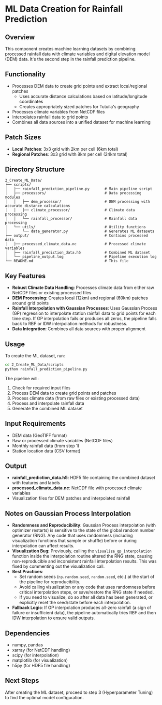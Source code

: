 # ML Data Creation for Rainfall Prediction

## Overview
This component creates machine learning datasets by combining processed rainfall data with climate variables and digital elevation model (DEM) data. It's the second step in the rainfall prediction pipeline.

## Functionality
- Processes DEM data to create grid points and extract local/regional patches
  - Uses accurate distance calculations based on latitude/longitude coordinates
  - Creates appropriately sized patches for Tutuila's geography
- Processes climate variables from NetCDF files
- Interpolates rainfall data to grid points
- Combines all data sources into a unified dataset for machine learning

## Patch Sizes
- **Local Patches**: 3x3 grid with 2km per cell (6km total)
- **Regional Patches**: 3x3 grid with 8km per cell (24km total)

## Directory Structure
```
2_Create_ML_Data/
├── scripts/
│   ├── rainfall_prediction_pipeline.py       # Main pipeline script
│   ├── processors/                           # Data processing modules
│   │   ├── dem_processor/                    # DEM processing with accurate distance calculations
│   │   ├── climate_processor/                # Climate data processing
│   │   └── rainfall_processor/               # Rainfall data processing
│   └── utils/                                # Utility functions
│       └── data_generator.py                 # Generates ML datasets
├── output/                                   # Contains processed data
│   ├── processed_climate_data.nc             # Processed climate variables
│   ├── rainfall_prediction_data.h5           # Combined ML dataset
│   └── pipeline_output.log                   # Pipeline execution log
└── README.md                                 # This file
```

## Key Features
- **Robust Climate Data Handling**: Processes climate data from either raw NetCDF files or existing processed files
- **DEM Processing**: Creates local (12km) and regional (60km) patches around grid points
- **Rainfall Interpolation with Gaussian Processes**: Uses Gaussian Process (GP) regression to interpolate station rainfall data to grid points for each time step. If GP interpolation fails or produces all zeros, the pipeline falls back to RBF or IDW interpolation methods for robustness.
- **Data Integration**: Combines all data sources with proper alignment

## Usage
To create the ML dataset, run:
```bash
cd 2_Create_ML_Data/scripts
python rainfall_prediction_pipeline.py
```

The pipeline will:
1. Check for required input files
2. Process DEM data to create grid points and patches
3. Process climate data (from raw files or existing processed data)
4. Process and interpolate rainfall data
5. Generate the combined ML dataset

## Input Requirements
- DEM data (GeoTIFF format)
- Raw or processed climate variables (NetCDF files)
- Monthly rainfall data (from step 1)
- Station location data (CSV format)

## Output
- **rainfall_prediction_data.h5**: HDF5 file containing the combined dataset with features and labels
- **processed_climate_data.nc**: NetCDF file with processed climate variables
- Visualization files for DEM patches and interpolated rainfall

## Notes on Gaussian Process Interpolation
- **Randomness and Reproducibility**: Gaussian Process interpolation (with optimizer restarts) is sensitive to the state of the global random number generator (RNG). Any code that uses randomness (including visualization functions that sample or shuffle) before or during interpolation can affect results.
- **Visualization Bug**: Previously, calling the `visualize_gp_interpolation` function inside the interpolation routine altered the RNG state, causing non-reproducible and inconsistent rainfall interpolation results. This was fixed by commenting out the visualization call.
- **Best Practices**:
  - Set random seeds (`np.random.seed`, `random.seed`, etc.) at the start of the pipeline for reproducibility.
  - Avoid calling visualization or any code that uses randomness before critical interpolation steps, or save/restore the RNG state if needed.
  - If you need to visualize, do so after all data has been generated, or explicitly reset the seed/state before each interpolation.
- **Fallback Logic**: If GP interpolation produces all-zero rainfall (a sign of failure or insufficient data), the pipeline automatically tries RBF and then IDW interpolation to ensure valid outputs.

## Dependencies
- numpy, pandas
- xarray (for NetCDF handling)
- scipy (for interpolation)
- matplotlib (for visualization)
- h5py (for HDF5 file handling)

## Next Steps
After creating the ML dataset, proceed to step 3 (Hyperparameter Tuning) to find the optimal model configuration.
